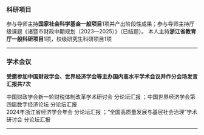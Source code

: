 ### 科研项目
参与导师主持**国家社会科学基金一般项目**1项并产出阶段性成果；参与导师主持厅级课题《诸暨市财政中期规划（2023—2025）》（已结题）。
本人主持**浙江省教育厅一般科研项目**1项，校级研究生科研项目1项

---

### 学术会议 
**受邀参加中国财政学会、世界经济学会等主办国内高水平学术会议并作分会场发言汇报共7次**  

中国财政学会新一轮财税体制改革学术研讨会 分论坛汇报 ；中国世界经济学会第四届数字经济论坛 分论坛汇报   
2024年浙江省经济学会年会 分论坛汇报 ；“全国高质量发展与基层社会治理”学术研讨会 分论坛汇报  

---
